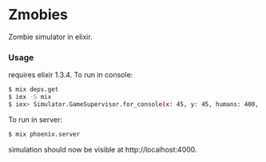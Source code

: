 # Zmobies

Zombie simulator in elixir.

### Usage

requires elixir 1.3.4. To run in console:

```sh
$ mix deps.get
$ iex -S mix
$ iex> Simulator.GameSupervisor.for_console(x: 45, y: 45, humans: 400, zombies: 10, strategy: Simulator.Character.Human.StrengthInNumbers)

```

To run in server:

```sh
$ mix phoenix.server
```

simulation should now be visible at http://localhost:4000.
